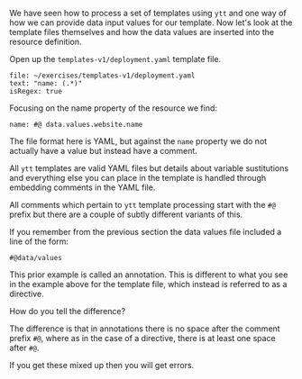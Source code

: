 We have seen how to process a set of templates using ``ytt`` and one way of
how we can provide data input values for our template. Now let's look at the
template files themselves and how the data values are inserted into the
resource definition.

Open up the ``templates-v1/deployment.yaml`` template file.

```editor:select-matching-text
file: ~/exercises/templates-v1/deployment.yaml
text: "name: (.*)"
isRegex: true
```

Focusing on the name property of the resource we find:

```
name: #@ data.values.website.name
```

The file format here is YAML, but against the ``name`` property we do not
actually have a value but instead have a comment.

All ``ytt`` templates are valid YAML files but details about variable
sustitutions and everything else you can place in the template is handled
through embedding comments in the YAML file.

All comments which pertain to ``ytt`` template processing start with the
``#@`` prefix but there are a couple of subtly different variants of this.

If you remember from the previous section the data values file included a line
of the form:

```
#@data/values
```

This prior example is called an annotation. This is different to what you see
in the example above for the template file, which instead is referred to as a
directive.

How do you tell the difference?

The difference is that in annotations there is no space after the comment
prefix ``#@``, where as in the case of a directive, there is at least one
space after ``#@``.

If you get these mixed up then you will get errors.
